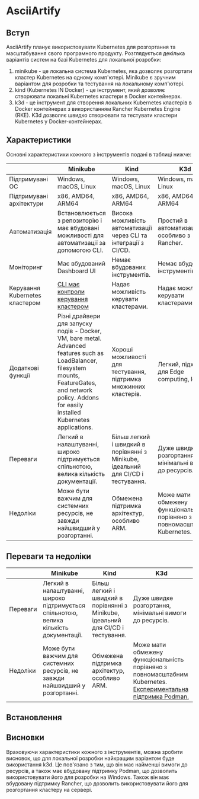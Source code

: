 # AsciiArtify

## Вступ

AsciiArtify планує використовувати Kubernetes для розгортання та масштабування свого програмного продукту.  Розглядується декілька варіантів систем на базі Kubernetes для локальної розробки:
1. minikube - це локальна система Kubernetes, яка дозволяє розгортати кластер Kubernetes на одному комп'ютері. Minikube є зручним варіантом для розробки та тестування на локальному комп'ютері.
2. kind (Kubernetes IN Docker) - це інструмент, який дозволяє створювати локальні Kubernetes кластери в Docker контейнерах. 
3. k3d - це інструмент для створення локальних Kubernetes кластерів в Docker контейнерах з використанням Rancher Kubernetes Engine (RKE). K3d дозволяє швидко створювати та тестувати кластери Kubernetes у Docker-контейнерах.


## Характеристики

Основні характеристики кожного з інструментів подані в таблиці нижче:

|  | Minikube | Kind | K3d |
| --- | --- | --- | --- |
| Підтримувані ОС | Windows, macOS, Linux | Windows, macOS, Linux | Windows, macOS, Linux |
| Підтримувані архітектури | x86, AMD64, ARM64 | x86, AMD64, ARM64 | x86, AMD64, ARM64 |
| Автоматизація | Встановлюється з репозиторію і має вбудовані можливості для автоматизації за допомогою CLI. | Висока можливість автоматизації через CLI та інтеграції з CI/CD. | Простий в автоматизації, особливо з Rancher. |
| Моніторинг | Має вбудований Dashboard UI | Немає вбудованих інструментів. | Немає вбудованих інструментів. |
| Керування Kubernetes кластером | [CLI має контроли керування кластером](https://minikube.sigs.k8s.io/docs/handbook/controls/) | Надає можливість керувати кластерами. | Надає можливість керувати кластерами. |
| Додаткові функції | Різні драйвери для запуску подів - Docker, VM, bare metal. Advanced features such as LoadBalancer, filesystem mounts, FeatureGates, and network policy. Addons for easily installed Kubernetes applications. | Хороші можливості для тестування, підтримка множинних кластерів. | Легкий, підходить для Edge computing, IoT. |
| Переваги | Легкий в налаштуванні, широко підтримується спільнотою, велика кількість документації. | Більш легкий і швидкий в порівнянні з Minikube, ідеальний для CI/CD і тестування. | Дуже швидке розгортання, мінімальні вимоги до ресурсів. |
| Недоліки | Може бути важчим для системних ресурсів, не завжди найшвидший у розгортанні. | Обмежена підтримка архітектур, особливо ARM. | Може мати обмежену функціональність порівняно з повномасштабним Kubernetes. |


## Переваги та недоліки


|  | Minikube | Kind | K3d |
| --- | --- | --- | --- |
| Переваги | Легкий в налаштуванні, широко підтримується спільнотою, велика кількість документації. | Більш легкий і швидкий в порівнянні з Minikube, ідеальний для CI/CD і тестування. | Дуже швидке розгортання, мінімальні вимоги до ресурсів. |
| Недоліки | Може бути важчим для системних ресурсів, не завжди найшвидший у розгортанні. | Обмежена підтримка архітектур, особливо ARM. | Може мати обмежену функціональність порівняно з повномасштабним Kubernetes. [Експериментальна підтримка Podman.](https://k3d.io/v5.6.0/usage/advanced/podman/?h=podman) |


## Встановлення



## Висновки

Враховуючи характеристики кожного з інструментів, можна зробити висновок, що для локальної розробки найкращим варіантом буде використання k3d. Це пов'язано з тим, що він має найменші вимоги до ресурсів, а також має вбудовану підтримку Podman, що дозволить використовувати його для розробки на Windows. Також він має вбудовану підтримку Rancher, що дозволить використовувати його для розгортання кластеру на сервері.